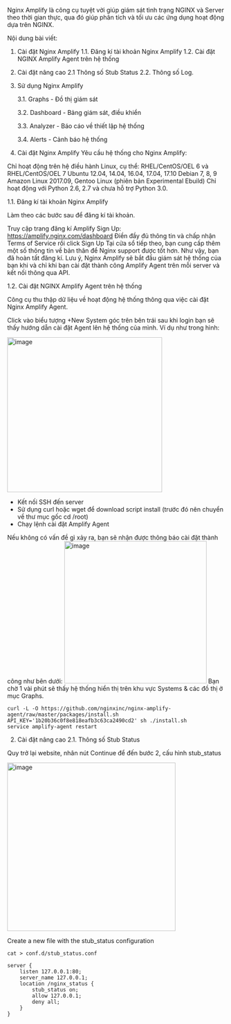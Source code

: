 Nginx Amplify là công cụ tuyệt vời giúp giám sát tình trạng NGINX và Server theo thời gian thực, qua đó giúp phân tích và tối ưu các ứng dụng hoạt động dựa trên NGINX.

Nội dung bài viết:

1. Cài đặt Nginx Amplify
1.1. Đăng kí tài khoản Nginx Amplify
1.2. Cài đặt NGINX Amplify Agent trên hệ thống

2. Cài đặt nâng cao
	2.1 Thông số Stub Status
	2.2. Thông số Log.

4. Sử dụng Nginx Amplify

	3.1. Graphs - Đồ thị giám sát

	3.2. Dashboard - Bảng giám sát, điều khiển

	3.3. Analyzer - Báo cáo về thiết lập hệ thống

	3.4. Alerts - Cảnh báo hệ thống

1. Cài đặt Nginx Amplify
Yêu cầu hệ thống cho Nginx Amplify:

Chỉ hoạt động trên hệ điều hành Linux, cụ thể:
RHEL/CentOS/OEL 6 và RHEL/CentOS/OEL 7
Ubuntu 12.04, 14.04, 16.04, 17.04, 17.10
Debian 7, 8, 9
Amazon Linux 2017.09, Gentoo Linux (phiên bản Experimental Ebuild)
Chỉ hoạt động với Python 2.6, 2.7 và chưa hỗ trợ Python 3.0.

1.1. Đăng kí tài khoản Nginx Amplify

Làm theo các bước sau để đăng kí tài khoản.

Truy cập trang đăng kí Amplify Sign Up: https://amplify.nginx.com/dashboard
Điền đầy đủ thông tin và chấp nhận Terms of Service rồi click Sign Up
Tại cửa sổ tiếp theo, bạn cung cấp thêm một số thông tin về bản thân để Nginx support được tốt hơn.
Như vậy, bạn đã hoàn tất đăng kí. Lưu ý, Nginx Amplify sẽ bắt đầu giám sát hệ thống của bạn khi và chỉ khi bạn cài đặt thành công Amplify Agent trên mỗi server và kết nối thông qua API.

1.2. Cài đặt NGINX Amplify Agent trên hệ thống

Công cụ thu thập dữ liệu về hoạt động hệ thống thông qua việc cài đặt Nginx Amplify Agent.

Click vào biểu tượng +New System góc trên bên trái sau khi login bạn sẽ thấy hướng dẫn cài đặt Agent lên hệ thống của mình. Ví dụ như trong hình:

<img width="358" alt="image" src="https://github.com/anhln12/nginx/assets/18412583/f441c000-57a7-45f9-92ba-92f5b3ce51ed">

- Kết nối SSH đến server
- Sử dụng curl hoặc wget để download script install (trước đó nên chuyển về thư mục gốc cd /root)
- Chạy lệnh cài đặt Amplify Agent

Nếu không có vấn đề gì xảy ra, bạn sẽ nhận được thông báo cài đặt thành công như bên dưới:
<img width="329" alt="image" src="https://github.com/anhln12/nginx/assets/18412583/f038dfb4-bcf4-4763-a162-bd0fa472333b">
Bạn chờ 1 vài phút sẽ thấy hệ thống hiển thị trên khu vực Systems & các đồ thị ở mục Graphs.

```
curl -L -O https://github.com/nginxinc/nginx-amplify-agent/raw/master/packages/install.sh
API_KEY='1b20b36c0f8e818eafb3c63ca2490cd2' sh ./install.sh
service amplify-agent restart
```
2. Cài đặt nâng cao
2.1. Thông số Stub Status

Quy trở lại website, nhân nút Continue để đến bước 2, cấu hình stub_status

<img width="389" alt="image" src="https://github.com/anhln12/nginx/assets/18412583/1443d109-7afe-4de8-9259-c193324a31de">


Create a new file with the stub_status configuration
```
cat > conf.d/stub_status.conf

server {
	listen 127.0.0.1:80;
	server_name 127.0.0.1;
	location /nginx_status {
		stub_status on;
		allow 127.0.0.1;
		deny all;
	}
}
```





